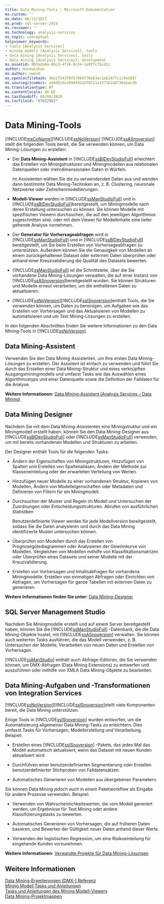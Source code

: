 ```yaml
---
title: Data Mining-Tools | Microsoft-Dokumentation
ms.custom: ''
ms.date: 06/13/2017
ms.prod: sql-server-2014
ms.reviewer: ''
ms.technology: analysis-services
ms.topic: conceptual
helpviewer_keywords:
- tools [Analysis Services]
- mining models [Analysis Services], tools
- data mining [Analysis Services], tools
- data mining [Analysis Services], development
ms.assetid: 003ada6a-0bcd-4f16-8c34-1a9ffc75cd2c
author: minewiskan
ms.author: owend
ms.openlocfilehash: 4be2f343f0fb7969f76b63ec1eb1677c1c9e589f
ms.sourcegitcommit: ad4d92dce894592a259721a1571b1d8736abacdb
ms.translationtype: MT
ms.contentlocale: de-DE
ms.lasthandoff: 08/04/2020
ms.locfileid: "87622962"
---
```

# <a name="data-mining-tools"></a>Data Mining-Tools
  [!INCLUDE[msCoName](../../includes/msconame-md.md)][!INCLUDE[ssNoVersion](../../includes/ssnoversion-md.md)] [!INCLUDE[ssASnoversion](../../includes/ssasnoversion-md.md)] stellt die folgenden Tools bereit, die Sie verwenden können, um Data Mining-Lösungen zu erstellen:  
  
-   Der **Data Mining-Assistent** in [!INCLUDE[ssBIDevStudioFull](../../includes/ssbidevstudiofull-md.md)] erleichtert das Erstellen von Miningstrukturen und Miningmodellen aus relationalen Datenquellen oder mehrdimensionalen Daten in Würfeln.  
  
     Im Assistenten wählen Sie die zu verwendenden Daten aus und wenden dann bestimmte Data Mining-Techniken an, z. B. Clustering, neuronale Netzwerke oder Zeitreihenmodellierungen.  
  
-   **Modell-Viewer** werden in [!INCLUDE[ssManStudioFull](../../includes/ssmanstudiofull-md.md)] und in [!INCLUDE[ssBIDevStudioFull](../../includes/ssbidevstudiofull-md.md)]bereitgestellt, um Miningmodelle nach deren Erstellung untersuchen zu können.  Sie können Modelle mit spezifischen Viewern durchsuchen, die auf den jeweiligen Algorithmus zugeschnitten sind, oder mit dem Viewer für Modellinhalte eine tiefer gehende Analyse vornehmen.  
  
-   Der **Generator für Vorhersageabfragen** wird in [!INCLUDE[ssManStudioFull](../../includes/ssmanstudiofull-md.md)] und in [!INCLUDE[ssBIDevStudioFull](../../includes/ssbidevstudiofull-md.md)] bereitgestellt, um Sie beim Erstellen von Vorhersageabfragen zu unterstützen. Außerdem können Sie die Genauigkeit von Modellen an einem zurückgehaltenen Dataset oder externen Daten überprüfen oder anhand einer Kreuzvalidierung die Qualität des Datasets bewerten.  
  
-   [!INCLUDE[ssManStudioFull](../../includes/ssmanstudiofull-md.md)] ist die Schnittstelle, über die Sie vorhandene Data Mining-Lösungen verwalten, die auf einer Instanz von [!INCLUDE[ssASnoversion](../../includes/ssasnoversion-md.md)]bereitgestellt wurden. Sie können Strukturen und Modelle erneut verarbeiten, um die enthaltenen Daten zu aktualisieren.  
  
-   [!INCLUDE[ssNoVersion](../../includes/ssnoversion-md.md)][!INCLUDE[ssISnoversion](../../includes/ssisnoversion-md.md)]enthält Tools, die Sie verwenden können, um Daten zu bereinigen, um Aufgaben wie das Erstellen von Vorhersagen und das Aktualisieren von Modellen zu automatisieren und um Text Mining-Lösungen zu erstellen.  
  
 In den folgenden Abschnitten finden Sie weitere Informationen zu den Data Mining-Tools in [!INCLUDE[ssNoVersion](../../includes/ssnoversion-md.md)].  
  
## <a name="data-mining-wizard"></a>Data Mining-Assistent  
 Verwenden Sie den Data Mining-Assistenten, um Ihre ersten Data Mining-Lösungen zu erstellen. Der Assistent ist einfach zu verwenden und führt Sie durch das Erstellen einer Data Mining-Struktur und eines verknüpften Ausgangsminingmodells und umfasst Tasks wie das Auswählen eines Algorithmustyps und einer Datenquelle sowie die Definition der Falldaten für die Analyse.  
  
 **Weitere Informationen:** [Data Mining-Assistent &#40;Analysis Services – Data Mining&#41;](data-mining-wizard-analysis-services-data-mining.md)  
  
## <a name="data-mining-designer"></a>Data Mining Designer  
 Nachdem Sie mit dem Data Mining-Assistenten eine Miningstruktur und ein Miningmodell erstellt haben, können Sie den Data Mining-Designer aus [!INCLUDE[ssBIDevStudioFull](../../includes/ssbidevstudiofull-md.md)] oder [!INCLUDE[ssManStudioFull](../../includes/ssmanstudiofull-md.md)] verwenden, um mit bereits vorhandenen Modellen und Strukturen zu arbeiten.  
  
 Der Designer enthält Tools für die folgenden Tasks:  
  
-   Ändern der Eigenschaften von Miningstrukturen, Hinzufügen von Spalten und Erstellen von Spaltenaliasen, Ändern der Methode zur Klasseneinteilung oder der erwarteten Verteilung von Werten.  
  
-   Hinzufügen neuer Modelle zu einer vorhandenen Struktur, Kopieren von Modellen, Ändern von Modelleigenschaften oder Metadaten und Definieren von Filtern für ein Miningmodell.  
  
-   Durchsuchen der Muster und Regeln im Modell und Untersuchen der Zuordnungen oder Entscheidungsstrukturen. Abrufen von ausführlichen Statistiken  
  
     Benutzerdefinierte Viewer werden für jede Modellversion bereitgestellt, sodass Sie die Daten analysieren und durch das Data Mining identifizierte Muster untersuchen können.  
  
-   Überprüfen von Modellen durch das Erstellen von Prognosegütediagrammen oder Analysieren der Gewinnkurve von Modellen. Vergleichen von Modellen mithilfe von Klassifikationsmatrizen oder Überprüfen eines Datasets und seiner Modelle mit der Kreuzvalidierung.  
  
-   Erstellen von Vorhersagen und Inhaltsabfragen für vorhandene Miningmodelle. Erstellen von einmaligen Abfragen oder Einrichten von Abfragen, um Vorhersagen für ganze Tabellen mit externen Daten zu generieren.  
  
 **Weitere Informationen finden Sie unter:** [Data Mining-Designer](data-mining-designer.md)  
  
## <a name="sql-server-management-studio"></a>SQL Server Management Studio  
 Nachdem Sie Miningmodelle erstellt und auf einem Server bereitgestellt haben, können Sie die [!INCLUDE[ssManStudioFull](../../includes/ssmanstudiofull-md.md)] -Datenbank, die die Data Mining-Objekte hostet, mit [!INCLUDE[ssASnoversion](../../includes/ssasnoversion-md.md)] verwalten. Sie können auch weiterhin Tasks ausführen, die das Modell verwenden, z. B. Untersuchen der Modelle, Verarbeiten von neuen Daten und Erstellen von Vorhersagen.  
  
 [!INCLUDE[ssManStudio](../../includes/ssmanstudio-md.md)] enthält auch Abfrage-Editoren, die Sie verwenden können, um DMX-Abfragen (Data Mining Extensions) zu entwerfen und auszuführen oder mithilfe von XMLA Data Mining-Objekte zu bearbeiten.  
  
## <a name="integration-services-data-mining-tasks-and-transformations"></a>Data Mining-Aufgaben und -Transformationen von Integration Services  
 [!INCLUDE[ssNoVersion](../../includes/ssnoversion-md.md)][!INCLUDE[ssISnoversion](../../includes/ssisnoversion-md.md)]stellt viele Komponenten bereit, die Data Mining unterstützen.  
  
 Einige Tools in [!INCLUDE[ssISnoversion](../../includes/ssisnoversion-md.md)] wurden entworfen, um die Automatisierung allgemeiner Data Mining-Tasks zu erleichtern. Dies umfasst Tasks für Vorhersagen, Modellerstellung und Verarbeitung. Beispiel:  
  
-   Erstellen eines [!INCLUDE[ssISnoversion](../../includes/ssisnoversion-md.md)] -Pakets, das jedes Mal das Modell automatisch aktualisiert, wenn das Dataset mit neuen Kunden aktualisiert wird  
  
-   Durchführen einer benutzerdefinierten Segmentierung oder Erstellen benutzerdefinierter Stichproben von Falldatensätzen.  
  
-   Automatisches Generieren von Modellen aus übergebenen Parametern.  
  
 Sie können Data Mining jedoch auch in einem Paketworkflow als Eingabe für andere Prozesse verwenden. Beispiel:  
  
-   Verwenden von Wahrscheinlichkeitswerten, die vom Modell generiert werden, um Ergebnisse für Text Mining oder andere Klassifizierungstasks zu bewerten.  
  
-   Automatisches Generieren von Vorhersagen, die auf früheren Daten basieren, und Bewerten der Gültigkeit neuer Daten anhand dieser Werte.  
  
-   Verwenden der logistischen Regression, um eine Risikoeinteilung für eingehende Kunden vorzunehmen.  
  
 **Weitere Informationen:** [Verwandte Projekte für Data Mining-Lösungen](data-mining-solutions.md)  
  
## <a name="see-also"></a>Weitere Informationen  
 [Data Mining-Erweiterungen &#40;DMX-&#41; Referenz](/sql/dmx/data-mining-extensions-dmx-reference)   
 [Mining Modell Tasks und Anleitungen](mining-model-tasks-and-how-tos.md)   
 [Tasks und Anleitungen des Mining Modell-Viewers](mining-model-viewer-tasks-and-how-tos.md)   
 [Data Mining-Projektmappen](data-mining-solutions.md)  
  
  
